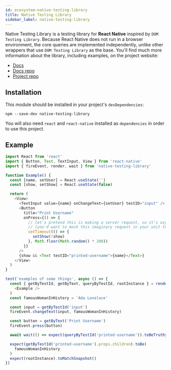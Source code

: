 ```yaml
---
id: ecosystem-native-testing-library
title: Native Testing Library
sidebar_label: native-testing-library
---
```


Native Testing Library is a testing library for **React Native** inspired by
`DOM Testing Library`. Because React Native does not run in a browser
environment, the core queries are implemented independently, unlike other
wrappers that use `DOM Testing Library` as the base. You'll find much more
information about the library, including examples, on the project website:

- [Docs](https://native-testing-library.com)
- [Docs repo](https://github.com/bcarroll22/native-testing-library-docs)
- [Project repo](https://github.com/bcarroll22/native-testing-library)

## Installation

This module should be installed in your project's `devDependencies`:

```
npm --save-dev native-testing-library
```

You will also need `react` and `react-native` installed as `dependencies` in
order to use this project.

## Example

```javascript
import React from 'react'
import { Button, Text, TextInput, View } from 'react-native'
import { fireEvent, render, wait } from 'native-testing-library'

function Example() {
  const [name, setUser] = React.useState('')
  const [show, setShow] = React.useState(false)

  return (
    <View>
      <TextInput value={name} onChangeText={setUser} testID="input" />
      <Button
        title="Print Username"
        onPress={() => {
          // let's pretend this is making a server request, so it's async
          // (you'd want to mock this imaginary request in your unit tests)...
          setTimeout(() => {
            setShow(!show)
          }, Math.floor(Math.random() * 200))
        }}
      />
      {show && <Text testID="printed-username">{name}</Text>}
    </View>
  )
}

test('examples of some things', async () => {
  const { getByTestId, getByText, queryByTestId, rootInstance } = render(
    <Example />
  )
  const famousWomanInHistory = 'Ada Lovelace'

  const input = getByTestId('input')
  fireEvent.changeText(input, famousWomanInHistory)

  const button = getByText('Print Username')
  fireEvent.press(button)

  await wait(() => expect(queryByTestId('printed-username')).toBeTruthy())

  expect(getByTestId('printed-username').props.children).toBe(
    famousWomanInHistory
  )
  expect(rootInstance).toMatchSnapshot()
})
```
